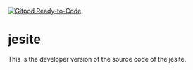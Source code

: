 [![Gitpod Ready-to-Code](https://img.shields.io/badge/Gitpod-Ready--to--Code-blue?logo=gitpod)](https://gitpod.io/#https://github.com/TheBdouilleur2/jesite) 

# jesite
This is the developer version of the source code of the jesite.
